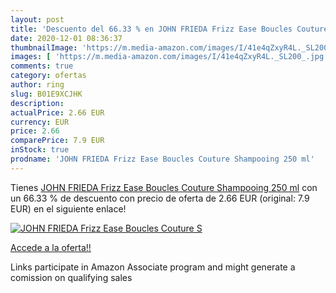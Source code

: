 ```yaml
---
layout: post
title: 'Descuento del 66.33 % en JOHN FRIEDA Frizz Ease Boucles Couture S'
date: 2020-12-01 08:36:37
thumbnailImage: 'https://m.media-amazon.com/images/I/41e4qZxyR4L._SL200_.jpg'
images: [ 'https://m.media-amazon.com/images/I/41e4qZxyR4L._SL200_.jpg' ]
comments: true
category: ofertas
author: ring
slug: B01E9XCJHK
description:
actualPrice: 2.66 EUR
currency: EUR
price: 2.66
comparePrice: 7.9 EUR
inStock: true
prodname: 'JOHN FRIEDA Frizz Ease Boucles Couture Shampooing 250 ml'
---
```


Tienes [JOHN FRIEDA Frizz Ease Boucles Couture Shampooing 250 ml](https://www.amazon.fr/dp/B01E9XCJHK/?tag=tolees0d-21) con un 66.33 % de descuento con precio de oferta de 2.66 EUR (original: 7.9 EUR) en el siguiente enlace!

[![JOHN FRIEDA Frizz Ease Boucles Couture S](https://m.media-amazon.com/images/I/41e4qZxyR4L._SL200_.jpg)](https://www.amazon.fr/dp/B01E9XCJHK/?tag=tolees0d-21)

[Accede a la oferta!!](https://www.amazon.fr/dp/B01E9XCJHK/?tag=tolees0d-21)

Links participate in Amazon Associate program and might generate a comission on qualifying sales


